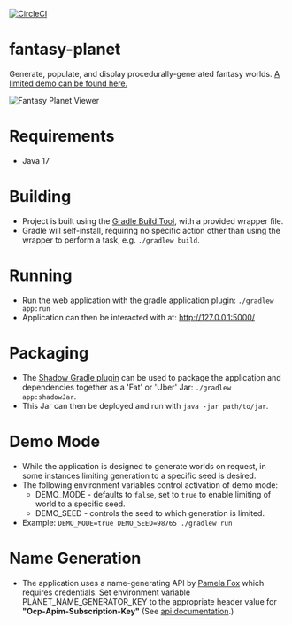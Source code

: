 [![CircleCI](https://circleci.com/gh/eliottgray/fantasy-planet/tree/main.svg?style=svg)](https://circleci.com/gh/eliottgray/fantasy-planet/tree/main)

# fantasy-planet
Generate, populate, and display procedurally-generated fantasy worlds. [A limited demo can be found here.](http://fantasy-planet.us-west-1.elasticbeanstalk.com/)

![Fantasy Planet Viewer](/fantasy-globe.png?raw=true "Fantasy planet viewer.")

# Requirements
* Java 17

# Building
* Project is built using the [Gradle Build Tool](https://gradle.org/), with a provided wrapper file.
* Gradle will self-install, requiring no specific action other than using the wrapper to perform a task, e.g. `./gradlew build`.

# Running
* Run the web application with the gradle application plugin: `./gradlew app:run`
* Application can then be interacted with at: http://127.0.0.1:5000/

# Packaging
* The [Shadow Gradle plugin](https://github.com/johnrengelman/shadow) can be used to package the application and dependencies together as a 'Fat' or 'Uber' Jar: `./gradlew app:shadowJar`.
* This Jar can then be deployed and run with `java -jar path/to/jar`.

# Demo Mode
* While the application is designed to generate worlds on request, in some instances limiting generation to a specific seed is desired.
* The following environment variables control activation of demo mode:
  * DEMO_MODE - defaults to `false`, set to `true` to enable limiting of world to a specific seed.
  * DEMO_SEED - controls the seed to which generation is limited.
* Example: `DEMO_MODE=true DEMO_SEED=98765 ./gradlew run`

# Name Generation
* The application uses a name-generating API by [Pamela Fox](https://github.com/pamelafox) which requires credentials. Set environment variable PLANET_NAME_GENERATOR_KEY to the appropriate header value for **"Ocp-Apim-Subscription-Key"** (See [api documentation](https://github.com/pamelafox/chain-function).)
